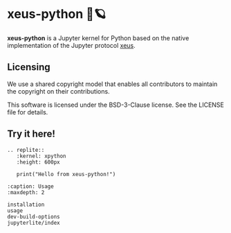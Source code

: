 # xeus-python 🚀🪐

**xeus-python** is a Jupyter kernel for Python based on the native implementation of the Jupyter protocol
[xeus](https://github.com/jupyter-xeus/xeus).

## Licensing

We use a shared copyright model that enables all contributors to maintain the
copyright on their contributions.

This software is licensed under the BSD-3-Clause license. See the LICENSE file for details.

## Try it here!

```{eval-rst}
.. replite::
   :kernel: xpython
   :height: 600px

   print("Hello from xeus-python!")
```

```{toctree}
:caption: Usage
:maxdepth: 2

installation
usage
dev-build-options
jupyterlite/index
```
